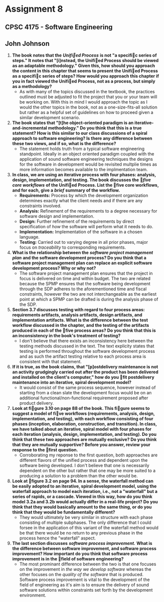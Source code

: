 # Assignment 8
## CPSC 4175 - Software Engineering
## John Johnson

1. __The book notes that the__ ___Unified Process___ __is not "a specific series of steps." It notes that "[i]nstead, the Unified Process should be viewed as an adaptable methodology." Given this, how should you approach the content in this chapter that seems to present the Unified Process as a specific series of steps? How would you approach this chapter if you in fact viewed the Unified Process, not as a process, but simply as a methodology?__
    - As with many of the topics discussed in the textbook, the practices outlined must be adjusted to fit the project that you or your team will be working on. With this in mind I would approach the topic as I would the other topics in the book, not as a one-size-fits-all solution but rather as a helpful set of guidelines on how to proceed given a similar development scenario.
2. __The book states that "[t]he object-oriented paradigm is an iterative-and-incremental methodology." Do you think that this is a true statement? How is this similar to our class discussions of a spiral approach to software engineering? Is there any difference between these two views, and if so, what is the difference?__
    - The statement holds truth from a typical software engineering standpoint. Ideally in an object oriented paradigm coupled with the application of sound software engineering techniques the designs for the software in development would be revisited multplie times as more information becomes available to the implmentation team.
3. __In class, we are using an iterative process with four phases: analysis, design, implementation, and testing. The book discusses the__ ___five core workflows___ __of the Unified Process. List the five core workflows, and for each, give a__ ___brief___ __summary of the workflow.__
    - __Requirements:__ Process by which the development organization determines exactly what the client needs and if there are any constraints involved.
    - __Analysis:__ Refinement of the requirements to a degree necessary for software design and implementation.
    - __Design:__ Further refinement of the requirements by direct specification of _how_ the software will perform what it needs to do.
    - __Implementation:__ Implementation of the software in a chosen language.
    - __Testing:__ Carried out to varying degree in all prior phases, major focus on _traceability_ to corresponding requirements.
4. __What is the relationship between the__ ___software project management plan___ __and the software development process? Do you think that a software project management plan can replace an explicit software development process? Why or why not?__
    - The software project management plan ensures that the project in focus is delivered on time and within budget. The two are related because the SPMP ensures that the software being development through the SDP adheres to the aforementioned time and fiscal constraints, however the two are not interchangeable as the earliest point at which a SPMP can be drafted is during the analysis phase of the SDP.
5. __Section 3.7 discusses testing with regard to four process areas: requirements artifacts, analysis artifacts, design artifacts, and implementation artifacts. What is the difference between the test workflow discussed in the chapter, and the testing of the artifacts produced in each of the five process areas? Do you think that this is an inconsistency in the book's treatment of testing?__
    - I don't believe that there exists an inconsistency here between the testing methods discussed in the text. The text explicity states that testing is performed throughout the software development process and as such the artifact testing relative to each process area is consistent with that statement.
6. __If it is true, as the book claims, that "[p]ostdelivery maintenance is not an activity grudgingly carried out after the product has been delivered and installed on the client's computer," how do you fit postdelivery maintenance into an iterative, spiral development model?__
    - It would consist of the same process sequence, however instead of starting from a clean slate the development focus would be on an additional functional/non-functional requirement proposed after product delivery.
7. __Look at figure 3.10 on page 88 of the book. This figure seems to suggest a model of five workflows (requirements, analysis, design, implementation, and testing), with each workflow consisting of four phases (inception, elaboration, construction, and transition). In class, we have talked about an iterative, spiral model with four phases for each iteration (analysis, design, implementation, and testing). Do you think that these two approaches are mutually exclusive? Do you think that they are mutually supportive? Before you answer, review your response to the first question.__
    - Corroborating my reponse to the first question, both approaches are different flavors of the unified process and dependent upon the software being developed. I don't believe that one is necessarily dependent on the other but rather that one may be more suited to a producing a solution to a problem than the other would be.
8. __Look at figure 3.2 on page 94. In a sense, the waterfall method can be easily adopted to an iterative, spiral development model, using the waterfall approach to model each iteration, i.e., not a "waterfall" but a series of rapids, or a cascade. Viewed in this way, how do you think model 3.2a and 3.2b would actually differ in a real-life project? Do you think that they would basically amount to the same thing, or do you think that they would be fundamentally different?__
    - They would ultimately be very similar in structure with each phase consisting of multiple subphases. The only difference that I could forsee in the application of this variant of the waterfall method would be that there would be no return to any previous phase in the process hence the "waterfall" aspect.
9. __The last section discusses__ ___software process improvement.___ __What is the difference between software improvement, and software process improvement? How important do you think that software process improvement is in the field of software engineering?__
    - The most prominant difference between the two is that one focuses on the improvement in _the way we develop software_ whereas the other focuses on the _quality of the software_ that is produced. Software process improvement is vital to the development of the field of engineering as it's aim is to ensure the delivery of sound software solutions within constraints set forth by the development environment.
